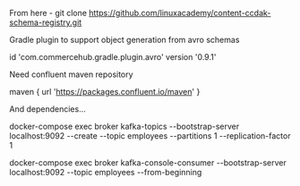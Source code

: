 From here - git clone https://github.com/linuxacademy/content-ccdak-schema-registry.git

Gradle plugin to support object generation from avro schemas

id 'com.commercehub.gradle.plugin.avro' version '0.9.1'

Need confluent maven repository

maven { url 'https://packages.confluent.io/maven' }

And dependencies...

docker-compose exec broker kafka-topics --bootstrap-server localhost:9092 --create --topic employees --partitions 1 --replication-factor 1



docker-compose exec broker kafka-console-consumer --bootstrap-server localhost:9092 --topic employees --from-beginning